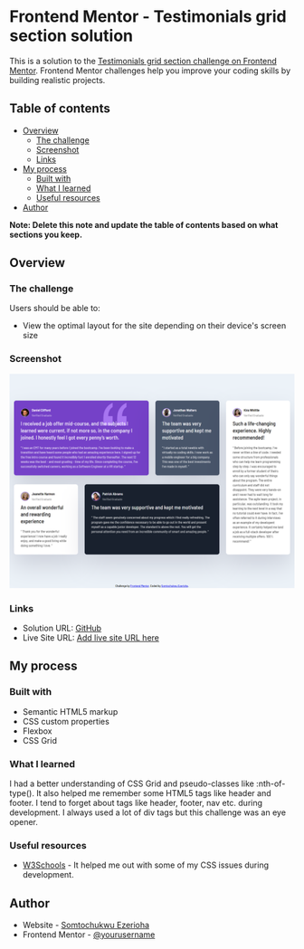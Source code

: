 # Frontend Mentor - Testimonials grid section solution

This is a solution to the [Testimonials grid section challenge on Frontend Mentor](https://www.frontendmentor.io/challenges/testimonials-grid-section-Nnw6J7Un7). Frontend Mentor challenges help you improve your coding skills by building realistic projects. 

## Table of contents

- [Overview](#overview)
  - [The challenge](#the-challenge)
  - [Screenshot](#screenshot)
  - [Links](#links)
- [My process](#my-process)
  - [Built with](#built-with)
  - [What I learned](#what-i-learned)
  - [Useful resources](#useful-resources)
- [Author](#author)

**Note: Delete this note and update the table of contents based on what sections you keep.**

## Overview

### The challenge

Users should be able to:

- View the optimal layout for the site depending on their device's screen size

### Screenshot

![](./screenshot.png)


### Links

- Solution URL: [GitHub](https://github.com/somto96/Testimonial-grid-section-main)
- Live Site URL: [Add live site URL here](https://your-live-site-url.com)

## My process
### Built with

- Semantic HTML5 markup
- CSS custom properties
- Flexbox
- CSS Grid

### What I learned
I had a better understanding of CSS Grid and pseudo-classes like :nth-of-type(). It also helped me remember some HTML5 tags like header and footer. I tend to forget about tags like header, footer, nav etc. during development. I always used a lot of div tags but this challenge was an eye opener. 

### Useful resources
- [W3Schools](https://www.w3schools.com) - It helped me out with some of my CSS issues during development.

## Author

- Website - [Somtochukwu Ezerioha](https://somto96.github.io/Somtochukwu-Ezerioha/)
- Frontend Mentor - [@yourusername](https://www.frontendmentor.io/profile/somto96)

